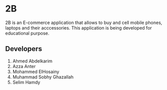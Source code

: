 # 2B
2B is an E-commerce application that allows to buy and cell 
mobile phones, laptops and their acccessories.
This application is being developed for educational purpose.
## Developers
1. Ahmed Abdelkarim
2. Azza Anter
3. Mohammed ElHosainy
4. Muhammad Sobhy Ghazallah
5. Selim Hamdy